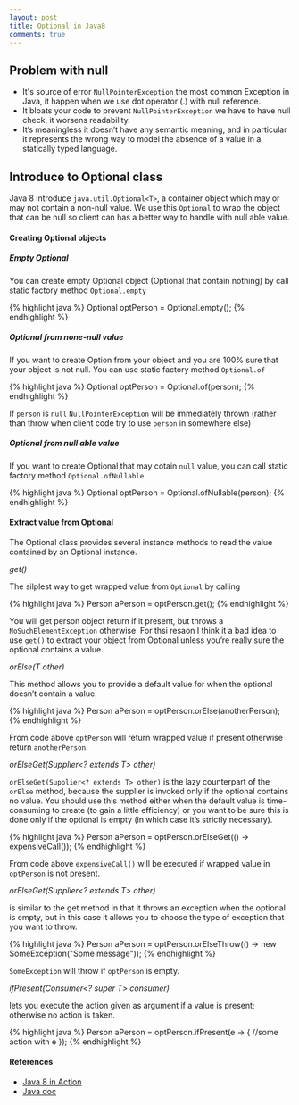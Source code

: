 ```yaml
---
layout: post
title: Optional in Java8
comments: true
---
```


## Problem with null
- It's source of error `NullPointerException` the most common Exception in Java, it happen when we use dot operator (.) with null reference.
- It bloats your code to prevent `NullPointerException` we have to have null check, it worsens readability.
- It’s meaningless it doesn’t have any semantic meaning, and in particular it represents the wrong way to model the absence of a value in a statically typed language.

## Introduce to Optional class
Java 8 introduce `java.util.Optional<T>`, a container object which may or may not contain a non-null value. We use this `Optional` to wrap the object that can be null so client can has a better way to handle with null able value.

#### Creating Optional objects

##### Empty Optional
You can create empty Optional object (Optional that contain nothing) by call static factory method `Optional.empty`

{% highlight java %}
Optional<Person> optPerson = Optional.empty();
{% endhighlight %}

##### Optional from none-null value
If you want to create Option from your object and you are 100% sure that your object is not null. You can use static factory method `Optional.of`

{% highlight java %}
Optional<Person> optPerson = Optional.of(person);
{% endhighlight %}

If `person` is `null` `NullPointerException` will be immediately thrown (rather than throw when client code try to use `person` in somewhere else)

##### Optional from null able value
If you want to create Optional that may cotain `null` value, you can call static factory method `Optional.ofNullable`

{% highlight java %}
Optional<Person> optPerson = Optional.ofNullable(person);
{% endhighlight %}

#### Extract value from Optional
The Optional class provides several instance methods to read the value contained by an Optional instance.

*get()*

The silplest way to get wrapped value from `Optional` by calling

{% highlight java %}
Person aPerson = optPerson.get();
{% endhighlight %}

You will get person object return if it present, but throws a `NoSuchElementException` otherwise. For thsi resaon I think it a bad idea to use `get()` to extract your object from Optional unless you’re really sure the optional contains a value.

*orElse(T other)*

This method allows you to provide a default value for when the optional doesn’t contain a value.

{% highlight java %}
Person aPerson = optPerson.orElse(anotherPerson);
{% endhighlight %}

From code above `optPerson` will return wrapped value if present otherwise return `anotherPerson`.

*orElseGet(Supplier<? extends T> other)*

`orElseGet(Supplier<? extends T> other)` is the lazy counterpart of the `orElse` method, because the supplier is invoked only if the optional contains no value. You should use this method either when the default value is time-consuming to create (to gain a little efficiency) or you want to be sure this is done only if the
optional is empty (in which case it’s strictly necessary).

{% highlight java %}
Person aPerson = optPerson.orElseGet(() -> expensiveCall());
{% endhighlight %}

From code above `expensiveCall()` will be executed if wrapped value in `optPerson` is not present.

*orElseGet(Supplier<? extends T> other)*

is similar to the get method in that it throws an exception when the optional is empty, but in this case it allows you to choose the type of exception that you want to throw.

{% highlight java %}
Person aPerson = optPerson.orElseThrow(() -> new SomeException("Some message"));
{% endhighlight %}

`SomeException` will throw if `optPerson` is empty.

*ifPresent(Consumer<? super T> consumer)*

lets you execute the action given as argument if a value is present; otherwise no action is taken.

{% highlight java %}
Person aPerson = optPerson.ifPresent(e -> {
    //some action with e
  });
{% endhighlight %}

#### References
- [Java 8 in Action](http://www.manning.com/urma/)
- [Java doc](https://docs.oracle.com/javase/8/docs/api/java/util/Optional.html)
